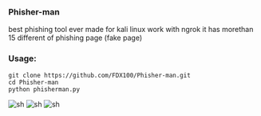 ### Phisher-man
best phishing tool ever made for kali linux work with ngrok 
it has morethan 15 different of phishing page (fake page)

### Usage:
```
git clone https://github.com/FDX100/Phisher-man.git
cd Phisher-man
python phisherman.py
```
![sh](https://github.com/FDX100/Phisher-man/blob/master/img/1.png)
![sh](https://github.com/FDX100/Phisher-man/blob/master/img/2.png)
![sh](https://github.com/FDX100/Phisher-man/blob/master/img/3.png)
